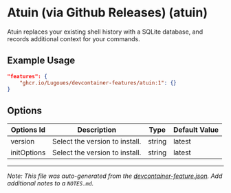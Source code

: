 
# Atuin (via Github Releases) (atuin)

Atuin replaces your existing shell history with a SQLite database, and records additional context for your commands.

## Example Usage

```json
"features": {
    "ghcr.io/Lugoues/devcontainer-features/atuin:1": {}
}
```

## Options

| Options Id | Description | Type | Default Value |
|-----|-----|-----|-----|
| version | Select the version to install. | string | latest |
| initOptions | Select the version to install. | string | latest |



---

_Note: This file was auto-generated from the [devcontainer-feature.json](https://github.com/Lugoues/devcontainer-features/blob/main/src/atuin/devcontainer-feature.json).  Add additional notes to a `NOTES.md`._
